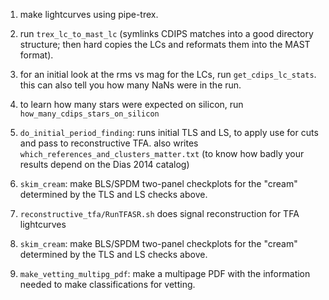 1. make lightcurves using pipe-trex.

2. run `trex_lc_to_mast_lc` (symlinks CDIPS matches into a good directory
   structure; then hard copies the LCs and reformats them into the MAST
   format).

3. for an initial look at the rms vs mag for the LCs, run
   `get_cdips_lc_stats`. this can also tell you how many NaNs were in the
   run.

4. to learn how many stars were expected on silicon, run
   `how_many_cdips_stars_on_silicon`

5. `do_initial_period_finding`: runs initial TLS and LS, to apply use for cuts
   and pass to reconstructive TFA.
   also writes `which_references_and_clusters_matter.txt` (to know how badly
   your results depend on the Dias 2014 catalog)

6. `skim_cream`: make BLS/SPDM two-panel checkplots for the "cream" determined
   by the TLS and LS checks above.

7. `reconstructive_tfa/RunTFASR.sh` does signal reconstruction for TFA
   lightcurves

8.  `skim_cream`: make BLS/SPDM two-panel checkplots for the "cream" determined
    by the TLS and LS checks above.

9. `make_vetting_multipg_pdf`: make a multipage PDF with the information needed
   to make classifications for vetting.
